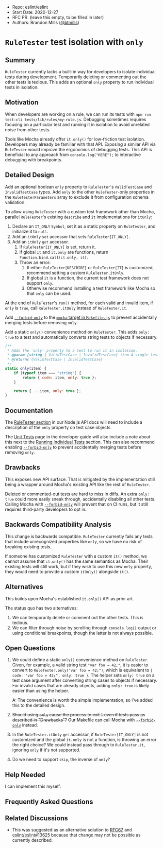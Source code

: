 - Repo: eslint/eslint
- Start Date: 2020-12-27
- RFC PR: (leave this empty, to be filled in later)
- Authors: Brandon Mills ([@btmills](https://github.com/btmills))

# `RuleTester` test isolation with `only`

## Summary

<!-- One-paragraph explanation of the feature. -->

`RuleTester` currently lacks a built-in way for developers to isolate individual tests during development.
Temporarily deleting or commenting out the other tests is tedious.
This adds an optional `only` property to run individual tests in isolation.

## Motivation

<!-- Why are we doing this? What uses does it support? What is the expected
outcome? -->

When developers are working on a rule, we can run its tests with `npm run test:cli tests/lib/rules/my-rule.js`.
Debugging sometimes requires focusing on a particular test and running it in isolation to avoid unrelated noise from other tests.

Tools like Mocha already offer `it.only()` for low-friction test isolation.
Developers may already be familiar with that API.
Exposing a similar API via `RuleTester` would improve the ergonomics of debugging tests.
This API is beneficial to any approach from `console.log("HERE");` to interactive debugging with breakpoints.

## Detailed Design

<!--
   This is the bulk of the RFC.

   Explain the design with enough detail that someone familiar with ESLint
   can implement it by reading this document. Please get into specifics
   of your approach, corners, and examples of how the change will be
   used. Be sure to define any new terms in this section.
-->

Add an optional boolean `only` property to `RuleTester`'s `ValidTestCase` and `InvalidTestCase` types.
Add `only` to the other `RuleTester`-only properties in the `RuleTesterParameters` array to exclude it from configuration schema validation.

To allow using `RuleTester` with a custom test framework other than Mocha, parallel `RuleTester`'s existing `describe` and `it` implementations for `itOnly`:

1. Declare an `IT_ONLY` `Symbol`, set it as a static property on `RuleTester`, and initialize it to `null`.
1. Add an `itOnly` `set` accessor that sets `RuleTester[IT_ONLY]`.
1. Add an `itOnly` `get` accessor.
   1. If `RuleTester[IT_ONLY]` is set, return it.
   2. If global `it` and `it.only` are functions, return `Function.bind.call(it.only, it)`.
   3. Throw an error:
      1. If either `RuleTester[DESCRIBE]` or `RuleTester[IT]` is customized, recommend setting a custom `RuleTester.itOnly`.
      2. If global `it` is a function, the current test framework does not support `only`.
      3. Otherwise recommend installing a test framework like Mocha so that `only` can be used.

At the end of `RuleTester`'s `run()` method, for each valid and invalid item, if `only` is `true`, call `RuleTester.itOnly` instead of `RuleTester.it`.

Add [`--forbid-only`](https://mochajs.org/#-forbid-only) to the [`mocha` target in `Makefile.js`](https://github.com/eslint/eslint/blob/cc4871369645c3409dc56ded7a555af8a9f63d51/Makefile.js#L548) to prevent accidentally merging tests before removing `only`.

Add a static `only()` convenience method on `RuleTester`.
This adds `only: true` to a test and automatically converts string tests to objects if necessary.

```js
/**
 * Adds the `only` property to a test to run it in isolation.
 * @param {string | ValidTestCase | InvalidTestCase} item A single test to run by itself.
 * @returns {ValidTestCase | InvalidTestCase}
 */
static only(item) {
    if (typeof item === "string") {
        return { code: item, only: true };
    }

    return { ...item, only: true };
}
```

## Documentation

<!--
    How will this RFC be documented? Does it need a formal announcement
    on the ESLint blog to explain the motivation?
-->

The [RuleTester section](https://eslint.org/docs/developer-guide/nodejs-api#ruletester) in our Node.js API docs will need to include a description of the `only` property on test case objects.

The [Unit Tests](https://eslint.org/docs/developer-guide/unit-tests) page in the developer guide will also include a note about this next to the [Running Individual Tests](https://eslint.org/docs/developer-guide/unit-tests#running-individual-tests) section.
This can also recommend enabling [`--forbid-only`](https://mochajs.org/#-forbid-only) to prevent accidentally merging tests before removing `only`.

## Drawbacks

<!--
    Why should we *not* do this? Consider why adding this into ESLint
    might not benefit the project or the community. Attempt to think 
    about any opposing viewpoints that reviewers might bring up. 

    Any change has potential downsides, including increased maintenance
    burden, incompatibility with other tools, breaking existing user
    experience, etc. Try to identify as many potential problems with
    implementing this RFC as possible.
-->

This exposes new API surface.
That is mitigated by the implementation still being a wrapper around Mocha's existing API like the rest of `RuleTester`.

Deleted or commented-out tests are hard to miss in diffs.
An extra `only: true` could more easily sneak through, accidentally disabling all other tests.
Calling Mocha with [`--forbid-only`](https://mochajs.org/#-forbid-only) will prevent that on CI runs, but it still requires third-party developers to opt in.

## Backwards Compatibility Analysis

<!--
    How does this change affect existing ESLint users? Will any behavior
    change for them? If so, how are you going to minimize the disruption
    to existing users?
-->

This change is backwards compatible.
`RuleTester` currently fails any tests that include unrecognized properties like `only`, so we have no risk of breaking existing tests.

If someone has customized `RuleTester` with a custom `it()` method, we cannot assume that `it.only()` has the same semantics as Mocha.
Their existing tests will still work, but if they wish to use this new `only` property, they would need to provide a custom `itOnly()` alongside `it()`.

## Alternatives

<!--
    What other designs did you consider? Why did you decide against those?

    This section should also include prior art, such as whether similar
    projects have already implemented a similar feature.
-->

This builds upon Mocha's established `it.only()` API as prior art.

The status quo has two alternatives:

1. We can temporarily delete or comment out the other tests. This is tedious.
1. We can filter through noise by scrolling through `console.log()` output or using conditional breakpoints, though the latter is not always possible.

## Open Questions

<!--
    This section is optional, but is suggested for a first draft.

    What parts of this proposal are you unclear about? What do you
    need to know before you can finalize this RFC?

    List the questions that you'd like reviewers to focus on. When
    you've received the answers and updated the design to reflect them, 
    you can remove this section.
-->

1. We could define a static `only()` convenience method on `RuleTester`.
Given, for example, a valid string test `"var foo = 42;"`, it is easier to convert to `RuleTester.only("var foo = 42;")`, which is equivalent to `{ code: "var foo = 42;", only: true }`.
The helper sets `only: true` on a test case argument after converting string cases to objects if necessary.
For invalid cases that are already objects, adding `only: true` is likely easier than using the helper.

    A: The convenience is worth the simple implementation, so I've added this to the detailed design.

1. ~~Should using `only` cause the process to exit `1` even if tests pass as described in "Drawbacks"?~~
Our Makefile can call Mocha with [`--forbid-only`](https://mochajs.org/#-forbid-only) instead.
3. In the `RuleTester.itOnly` `get` accessor, if `RuleTester[IT_ONLY]` is not customized and the global `it.only` is not a function, is throwing an error the right choice?
We could instead pass through to `RuleTester.it`, ignoring `only` if it's not supported.
1. Do we need to support `skip`, the inverse of `only`?

## Help Needed

<!--
    This section is optional.

    Are you able to implement this RFC on your own? If not, what kind
    of help would you need from the team?
-->

I can implement this myself.

## Frequently Asked Questions

<!--
    This section is optional but suggested.

    Try to anticipate points of clarification that might be needed by
    the people reviewing this RFC. Include those questions and answers
    in this section.
-->

## Related Discussions

<!--
    This section is optional but suggested.

    If there is an issue, pull request, or other URL that provides useful
    context for this proposal, please include those links here.
-->

- This was suggested as an alternative solution to [RFC67](https://github.com/eslint/rfcs/pull/67) and [eslint/eslint#13625](https://github.com/eslint/eslint/issues/13625) because that change may not be possible as currently described.
